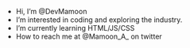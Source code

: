 - Hi, I’m @DevMamoon
- I’m interested in coding and exploring the industry.
- I’m currently learning HTML/JS/CSS
- How to reach me at @Mamoon_A_ on twitter

<!---
DevMamoon/DevMamoon is a ✨ special ✨ repository because its `README.md` (this file) appears on your GitHub profile.
You can click the Preview link to take a look at your changes.
--->
